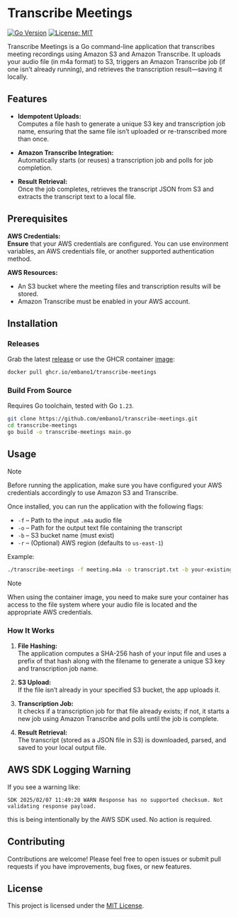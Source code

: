 # Transcribe Meetings

[![Go Version](https://img.shields.io/badge/go-1.23%2B-blue)](https://golang.org/)
[![License: MIT](https://img.shields.io/badge/License-MIT-yellow.svg)](LICENSE)

Transcribe Meetings is a Go command-line application that transcribes meeting recordings using Amazon S3 and Amazon
Transcribe. It uploads your audio file (in m4a format) to S3, triggers an Amazon Transcribe job (if one isn’t already
running), and retrieves the transcription result—saving it locally.

## Features

- **Idempotent Uploads:**  
  Computes a file hash to generate a unique S3 key and transcription job name, ensuring that the same file isn’t uploaded or re-transcribed more than once.

- **Amazon Transcribe Integration:**  
  Automatically starts (or reuses) a transcription job and polls for job completion.

- **Result Retrieval:**  
  Once the job completes, retrieves the transcript JSON from S3 and extracts the transcript text to a local file.

## Prerequisites

**AWS Credentials:**  
**Ensure** that your AWS credentials are configured. You can use environment variables, an AWS credentials file, or another supported authentication method.

**AWS Resources:**  
  - An S3 bucket where the meeting files and transcription results will be stored.  
  - Amazon Transcribe must be enabled in your AWS account.

## Installation

### Releases

Grab the latest [release](https://github.com/embano1/transcribe-meetings/releases) or use the GHCR container
[image](https://github.com/users/embano1/packages/container/package/transcribe-meetings):

```bash
docker pull ghcr.io/embano1/transcribe-meetings
```

### Build From Source

Requires Go toolchain, tested with Go `1.23`.

```bash
git clone https://github.com/embano1/transcribe-meetings.git
cd transcribe-meetings
go build -o transcribe-meetings main.go
```

## Usage

> [!NOTE] 
> Before running the application, make sure you have configured your AWS credentials accordingly to use Amazon S3 and Transcribe.

Once installed, you can run the application with the following flags:

- `-f` – Path to the input `.m4a` audio file  
- `-o` – Path for the output text file containing the transcript  
- `-b` – S3 bucket name (must exist)
- `-r` – (Optional) AWS region (defaults to `us-east-1`)

Example:

```bash
./transcribe-meetings -f meeting.m4a -o transcript.txt -b your-existing-s3-bucket -r eu-central-1
```

> [!NOTE] 
> When using the container image, you need to make sure your container has access to the file system where your audio file is located and the appropriate AWS credentials.

### How It Works

1. **File Hashing:**  
   The application computes a SHA-256 hash of your input file and uses a prefix of that hash along with the filename to generate a unique S3 key and transcription job name.

2. **S3 Upload:**  
   If the file isn’t already in your specified S3 bucket, the app uploads it.

3. **Transcription Job:**  
   It checks if a transcription job for that file already exists; if not, it starts a new job using Amazon Transcribe and polls until the job is complete.

4. **Result Retrieval:**  
   The transcript (stored as a JSON file in S3) is downloaded, parsed, and saved to your local output file.

## AWS SDK Logging Warning

If you see a warning like:

```
SDK 2025/02/07 11:49:20 WARN Response has no supported checksum. Not validating response payload.
```

this is being intentionally by the AWS SDK used. No action is required.

## Contributing

Contributions are welcome! Please feel free to open issues or submit pull requests if you have improvements, bug fixes, or new features.

## License

This project is licensed under the [MIT License](LICENSE).
